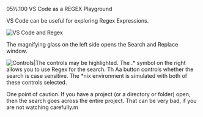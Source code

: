 05½.100 VS Code as a REGEX Playground

VS Code can be useful for exploring Regex Expressions.

![VS Code and Regex](codeGrep.png)

The magnifying glass on the left side opens the Search and Replace window.

![Controls](Controls.png)|The controls may be highlighted. The .* symbol on the right allows you to use Regex for the search.  Th Aa button controls whether the search is case sensitive.  The *nix environment is simulated with both of these controls selected.  

One point of caution.  If you have a project (or a directory or folder) open, then the search goes across the entire project.  That can be very bad, if you are not watching carefully.m